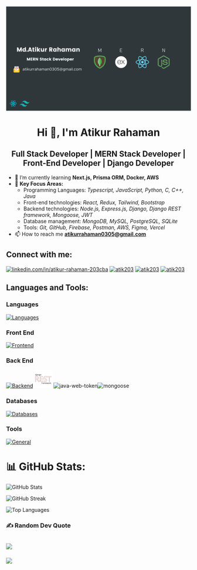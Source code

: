![Banner](https://raw.githubusercontent.com/Atik203/Atik203/main/images/github%20cover.png)

<h1 align="center">Hi 👋, I'm Atikur Rahaman</h1>
<h2 align="center">Full Stack Developer | MERN Stack Developer | Front-End Developer | Django Developer </h2>

- 🌱 I’m currently learning **Next.js, Prisma ORM, Docker, AWS**
- 🔭 **Key Focus Areas:**
  - Programming Languages: *Typescript, JavaScript, Python, C, C++, Java*
  - Front-end technologies: *React, Redux, Tailwind, Bootstrap*
  - Backend technologies: *Node.js, Express.js, Django, Django REST framework, Mongoose, JWT*
  - Database management: *MongoDB, MySQL, PostgreSQL, SQLite*
  - Tools: *Git, GitHub, Firebase, Postman, AWS, Figma, Vercel*
- 📫 How to reach me **atikurrahaman0305@gmail.com**


<h2 align="left">Connect with me:</h2>
<p align="left">
<a href="https://www.linkedin.com/in/atikur-rahaman-203cba/" target="blank"><img align="center" src="https://raw.githubusercontent.com/rahuldkjain/github-profile-readme-generator/master/src/images/icons/Social/linked-in-alt.svg" alt="linkedin.com/in/atikur-rahaman-203cba" height="30" width="40" /></a>
<a href="https://www.codechef.com/users/atik203" target="blank"><img align="center" src="https://cdn.codechef.com/images/cc-logo.svg" alt="atik203" height="30" width="40" /></a>
<a href="https://codeforces.com/profile/Atikur_Rahaman" target="blank"><img align="center" src="https://raw.githubusercontent.com/rahuldkjain/github-profile-readme-generator/master/src/images/icons/Social/codeforces.svg" alt="atik203" height="30" width="40" /></a>
<a href="https://www.leetcode.com/atik203" target="blank"><img align="center" src="https://raw.githubusercontent.com/rahuldkjain/github-profile-readme-generator/master/src/images/icons/Social/leet-code.svg" alt="atik203" height="30" width="40" /></a>
</p>


<h2 align="left">Languages and Tools:</h2>
<p align="left">  
<h3 align="left">Languages</h3>

[![Languages](https://skillicons.dev/icons?i=ts,js,py,c,cpp,java)](https://skillicons.dev)
  
<!-- Frontend -->
<h3 align="left">Front End</h3>

[![Frontend](https://skillicons.dev/icons?i=react,redux,tailwind,bootstrap,html,css)](https://skillicons.dev)

<!-- Backend -->
<h3 align="left">Back End</h3>

[![Backend](https://skillicons.dev/icons?i=nodejs,express,django)](https://skillicons.dev) <img style="background-color:white" src="https://raw.githubusercontent.com/devicons/devicon/master/icons/djangorest/djangorest-original-wordmark.svg" width="48" height="48"/>
 <img width="48" height="48" src="https://img.icons8.com/color/48/000000/java-web-token.png" alt="java-web-token"/><img width="48" height="48" src="https://img.icons8.com/color/48/mongoose.png" alt="mongoose"/>

<!-- Databases -->
<h3 align="left">Databases</h3>

[![Databases](https://skillicons.dev/icons?i=mongodb,mysql,postgres,sqlite)](https://skillicons.dev)

<!-- General -->
<h3 align="left">Tools</h3>

[![General](https://skillicons.dev/icons?i=aws,postman,git,figma,firebase,vscode,vite,vercel,npm,yarn)](https://skillicons.dev)
</p>




# 📊 GitHub Stats:
![GitHub Stats](https://github-readme-stats-rho-one-58.vercel.app/api?username=atik203&theme=radical&hide_border=false&count_private=true&hide=contribs&show_icons=true)<br/>

![GitHub Streak](https://github-readme-streak-stats-five-omega.vercel.app?user=atik203&theme=radical&border_radius=3)<br/>

![Top Languages](https://github-readme-stats-rho-one-58.vercel.app/api/top-langs/?username=atik203&theme=radical&layout=compact)


### ✍️ Random Dev Quote
![](https://quotes-github-readme.vercel.app/api?type=horizontal&theme=radical)
---
[![](https://visitcount.itsvg.in/api?id=atik203&icon=0&color=4)](https://visitcount.itsvg.in)


